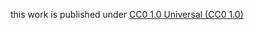 this work is published under [CC0 1.0 Universal (CC0 1.0)](http://creativecommons.org/publicdomain/zero/1.0/)
